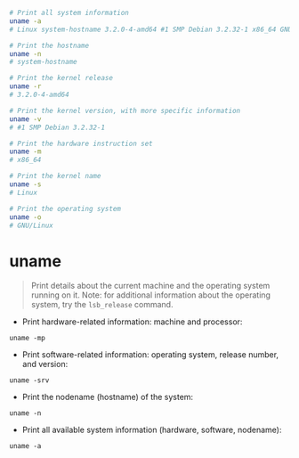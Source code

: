 ```zsh
# Print all system information
uname -a
# Linux system-hostname 3.2.0-4-amd64 #1 SMP Debian 3.2.32-1 x86_64 GNU/Linux

# Print the hostname
uname -n
# system-hostname

# Print the kernel release
uname -r
# 3.2.0-4-amd64

# Print the kernel version, with more specific information
uname -v
# #1 SMP Debian 3.2.32-1

# Print the hardware instruction set
uname -m
# x86_64

# Print the kernel name
uname -s
# Linux

# Print the operating system
uname -o
# GNU/Linux
```


# uname

> Print details about the current machine and the operating system running on it.
> Note: for additional information about the operating system, try the `lsb_release` command.

- Print hardware-related information: machine and processor:

`uname -mp`

- Print software-related information: operating system, release number, and version:

`uname -srv`

- Print the nodename (hostname) of the system:

`uname -n`

- Print all available system information (hardware, software, nodename):

`uname -a`
